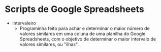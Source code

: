 # Scripts de Google Spreadsheets

* Intervaleiro 
  * Programinha feito para achar e determinar o maior número de valores similares em uma coluna de uma planilha do Google Spreadsheets, com o objetivo de determinar o maior intervalo de valores similares, ou "ilhas".
